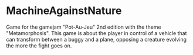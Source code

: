 # MachineAgainstNature
Game for the gamejam "Pot-Au-Jeu" 2nd edition with the theme "Metamorphosis". This game is about the player in control of a vehicle that can transform between a buggy and a plane, opposing a creature evolving the more the fight goes on.
